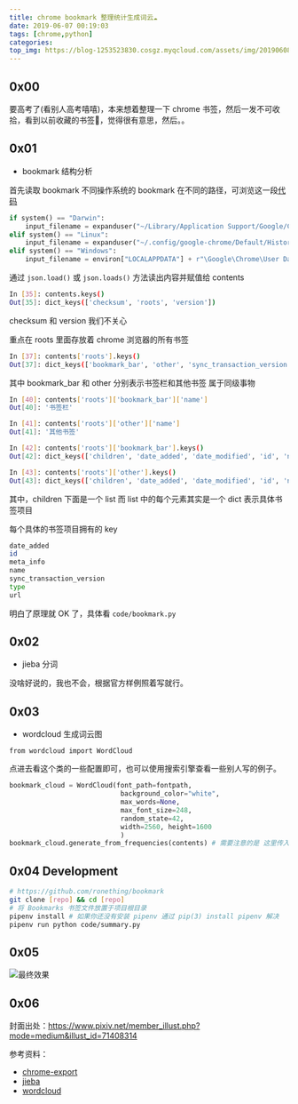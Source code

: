 ```yaml
---
title: chrome bookmark 整理统计生成词云☁️
date: 2019-06-07 00:19:03
tags: [chrome,python]
categories:
top_img: https://blog-1253523830.cosgz.myqcloud.com/assets/img/20190608153614.png
---
```


## 0x00

要高考了(看别人高考嘻嘻)，本来想着整理一下 chrome 书签，然后一发不可收拾，看到以前收藏的书签🔖，觉得很有意思，然后。。

<!--more-->

## 0x01

- bookmark 结构分析

首先读取 bookmark 不同操作系统的 bookmark 在不同的路径，可浏览这一段[代码](https://github.com/bdesham/chrome-export/blob/927e0ec273798294d4f06b323794a0ee5b2967eb/export-chrome-bookmarks#L99)

```python
if system() == "Darwin":
    input_filename = expanduser("~/Library/Application Support/Google/Chrome/Default/History")
elif system() == "Linux":
    input_filename = expanduser("~/.config/google-chrome/Default/History")
elif system() == "Windows":
    input_filename = environ["LOCALAPPDATA"] + r"\Google\Chrome\User Data\Default\History"
```

通过 `json.load()` 或 `json.loads()` 方法读出内容并赋值给 contents

```sh
In [35]: contents.keys()                                                      
Out[35]: dict_keys(['checksum', 'roots', 'version'])
```

checksum 和 version 我们不关心

重点在 roots 里面存放着 chrome 浏览器的所有书签

```sh
In [37]: contents['roots'].keys()                                             
Out[37]: dict_keys(['bookmark_bar', 'other', 'sync_transaction_version', 'synced'])
```

其中 bookmark_bar 和 other 分别表示书签栏和其他书签 属于同级事物

```sh
In [40]: contents['roots']['bookmark_bar']['name']                            
Out[40]: '书签栏'

In [41]: contents['roots']['other']['name']                                   
Out[41]: '其他书签'

In [42]: contents['roots']['bookmark_bar'].keys()                             
Out[42]: dict_keys(['children', 'date_added', 'date_modified', 'id', 'name', 'sync_transaction_version', 'type'])

In [43]: contents['roots']['other'].keys()                                    
Out[43]: dict_keys(['children', 'date_added', 'date_modified', 'id', 'name', 'sync_transaction_version', 'type'])
```

其中，children 下面是一个 list 而 list 中的每个元素其实是一个 dict 表示具体书签项目

每个具体的书签项目拥有的 key

```sh
date_added
id
meta_info
name
sync_transaction_version
type
url
```

明白了原理就 OK 了，具体看 `code/bookmark.py`

## 0x02

- jieba 分词

没啥好说的，我也不会，根据官方样例照着写就行。

## 0x03

- wordcloud 生成词云图

`from wordcloud import WordCloud`

点进去看这个类的一些配置即可，也可以使用搜索引擎查看一些别人写的例子。

```python
bookmark_cloud = WordCloud(font_path=fontpath,
                            background_color="white",
                            max_words=None,
                            max_font_size=248,
                            random_state=42,
                            width=2560, height=1600
                            )
bookmark_cloud.generate_from_frequencies(contents) # 需要注意的是 这里传入的 contents 是一个字典 dict
```

## 0x04 Development

```sh
# https://github.com/ronething/bookmark
git clone [repo] && cd [repo]
# 将 Bookmarks 书签文件放置于项目根目录
pipenv install # 如果你还没有安装 pipenv 通过 pip(3) install pipenv 解决
pipenv run python code/summary.py
```

## 0x05

![最终效果](https://blog-1253523830.cosgz.myqcloud.com/assets/img/bookmark.png)

## 0x06

封面出处：https://www.pixiv.net/member_illust.php?mode=medium&illust_id=71408314

参考资料：

- [chrome-export](https://github.com/bdesham/chrome-export)
- [jieba](https://github.com/fxsjy/jieba)
- [wordcloud](https://github.com/amueller/word_cloud)